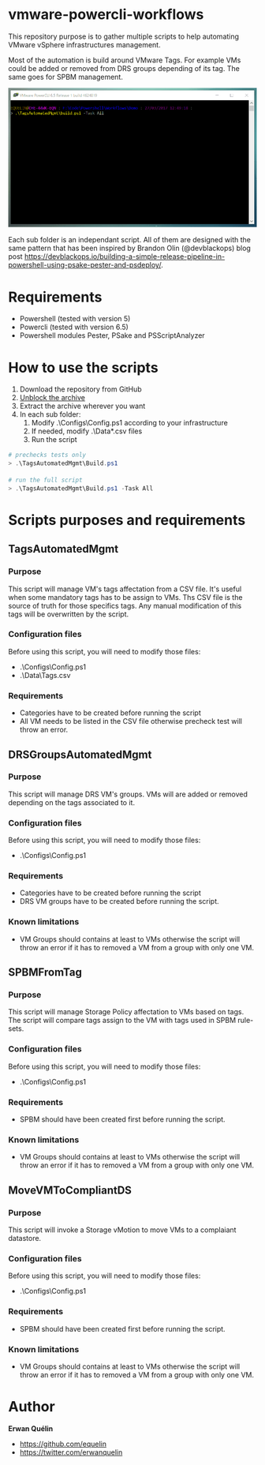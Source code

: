 # vmware-powercli-workflows

This repository purpose is to gather multiple scripts to help automating VMware vSphere infrastructures management. 

Most of the automation is build around VMware Tags. For example VMs could be added or removed from DRS groups depending of its tag. The same goes for SPBM management.

![](./Img/TagsAutomatedMgmt.gif)

Each sub folder is an independant script. All of them are designed with the same pattern that has been inspired by Brandon Olin (@devblackops) blog post https://devblackops.io/building-a-simple-release-pipeline-in-powershell-using-psake-pester-and-psdeploy/.

# Requirements

- Powershell (tested with version 5)
- Powercli (tested with version 6.5) 
- Powershell modules Pester, PSake and PSScriptAnalyzer

# How to use the scripts

1. Download the repository from GitHub
2. [Unblock the archive](https://dmitrysotnikov.wordpress.com/2010/12/30/unblocking-powergui-add-ons-and-powershell-modules/)
3. Extract the archive wherever you want
4. In each sub folder:
   1. Modify .\Configs\Config.ps1 according to your infrastructure
   2. If needed, modify .\Data\*.csv files
   3. Run the script

```Powershell
# prechecks tests only
> .\TagsAutomatedMgmt\Build.ps1

# run the full script
> .\TagsAutomatedMgmt\Build.ps1 -Task All
```

# Scripts purposes and requirements

## TagsAutomatedMgmt

### Purpose

This script will manage VM's tags affectation from a CSV file. It's useful when some mandatory tags has to be assign to VMs.
Ths CSV file is the source of truth for those specifics tags. Any manual modification of this tags will be overwritten by the script.

### Configuration files

Before using this script, you will need to modify those files:
- .\Configs\Config.ps1
- .\Data\Tags.csv

### Requirements

- Categories have to be created before running the script
- All VM needs to be listed in the CSV file otherwise precheck test will throw an error.

## DRSGroupsAutomatedMgmt

### Purpose

This script will manage DRS VM's groups. VMs will are added or removed depending on the tags associated to it.

### Configuration files

Before using this script, you will need to modify those files:
- .\Configs\Config.ps1

### Requirements

- Categories have to be created before running the script
- DRS VM groups have to be created before running the script.

### Known limitations

- VM Groups should contains at least to VMs otherwise the script will throw an error if it has to removed a VM from a group with only one VM.

## SPBMFromTag

### Purpose

This script will manage Storage Policy affectation to VMs based on tags. The script will compare tags assign to the VM with tags used in SPBM rule-sets. 

### Configuration files

Before using this script, you will need to modify those files:
- .\Configs\Config.ps1

### Requirements

- SPBM should have been created first before running the script.

### Known limitations

- VM Groups should contains at least to VMs otherwise the script will throw an error if it has to removed a VM from a group with only one VM.

## MoveVMToCompliantDS

### Purpose

This script will invoke a Storage vMotion to move VMs to a complaiant datastore.

### Configuration files

Before using this script, you will need to modify those files:
- .\Configs\Config.ps1

### Requirements

- SPBM should have been created first before running the script.

### Known limitations

- VM Groups should contains at least to VMs otherwise the script will throw an error if it has to removed a VM from a group with only one VM.

# Author

**Erwan Quélin**
- <https://github.com/equelin>
- <https://twitter.com/erwanquelin>